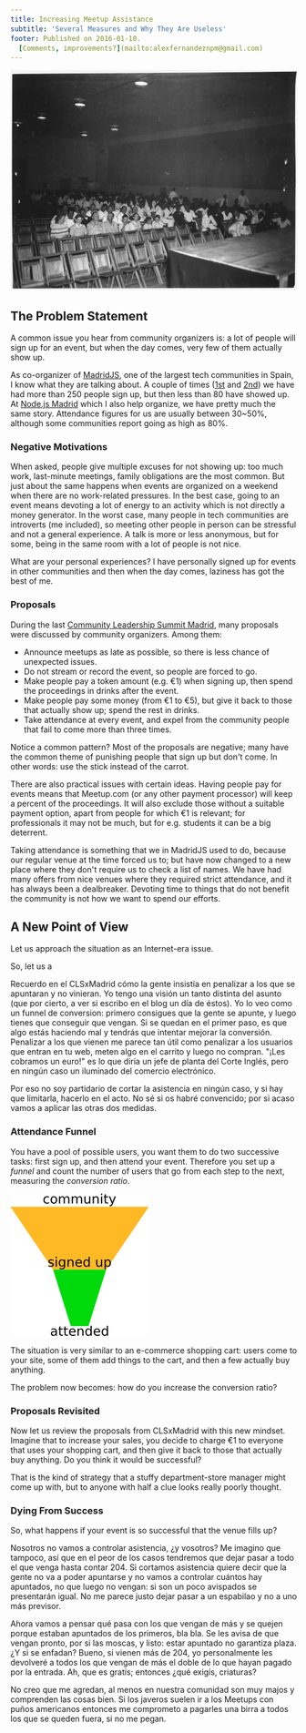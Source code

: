 ```yaml
---
title: Increasing Meetup Assistance
subtitle: 'Several Measures and Why They Are Useless'
footer: Published on 2016-01-10.
  [Comments, improvements?](mailto:alexfernandeznpm@gmail.com)
---
```


![Picture credit: [Department of Navy, USA](https://commons.wikimedia.org/wiki/File:Photograph_with_caption_%22View_of_Attendance_at_a_Movie_in_Permanent_Recreation_Building,%22_U.S._Naval_Ammunition..._-_NARA_-_283490.jpg)](pics/attendance.jpg "View of Attendance at a Movie in Permanent Recreation Building")

## The Problem Statement

A common issue you hear from community organizers is:
a lot of people will sign up for an event,
but when the day comes, very few of them actually show up.

As co-organizer of [MadridJS](http://www.meetup.com/es-ES/madridjs/),
one of the largest tech communities in Spain,
I know what they are talking about.
A couple of times
([1st](http://www.meetup.com/es-ES/madridjs/events/225252829/) and
[2nd](http://www.meetup.com/es-ES/madridjs/events/226037202/))
we have had more than 250 people sign up,
but then less than 80 have showed up.
At [Node.js Madrid](http://www.meetup.com/es-ES/Node-js-Madrid/)
which I also help organize,
we have pretty much the same story.
Attendance figures for us are usually between 30~50%,
although some communities report going as high as 80%.

### Negative Motivations

When asked, people give multiple excuses for not showing up:
too much work, last-minute meetings, family obligations are the most common.
But just about the same happens when events are organized on a weekend
when there are no work-related pressures.
In the best case, going to an event means devoting a lot of energy to an activity
which is not directly a money generator.
In the worst case, many people in tech communities are introverts (me included),
so meeting other people in person can be stressful and not a general experience.
A talk is more or less anonymous, but for some,
being in the same room with a lot of people is not nice.

What are your personal experiences?
I have personally signed up for events in other communities
and then when the day comes, laziness has got the best of me.

### Proposals

During the last [Community Leadership Summit Madrid](http://clsxmadrid.es/index.en.html),
many proposals were discussed by community organizers.
Among them:

* Announce meetups as late as possible, so there is less chance of unexpected issues.
* Do not stream or record the event, so people are forced to go.
* Make people pay a token amount (e.g. €1) when signing up, then spend the proceedings in drinks after the event.
* Make people pay some money (from €1 to €5), but give it back to those that actually show up; spend the rest in drinks.
* Take attendance at every event, and expel from the community people that fail to come more than three times.

Notice a common pattern?
Most of the proposals are negative;
many have the common theme of punishing people that sign up but don't come.
In other words: use the stick instead of the carrot.

There are also practical issues with certain ideas.
Having people pay for events means that Meetup.com (or any other payment processor) will keep a percent of the proceedings.
It will also exclude those without a suitable payment option,
apart from people for which €1 is relevant;
for professionals it may not be much,
but for e.g. students it can be a big deterrent.

Taking attendance is something that we in MadridJS used to do,
because our regular venue at the time forced us to;
but have now changed to a new place where they don't require us to check a list of names.
We have had many offers from nice venues where they required strict attendance,
and it has always been a dealbreaker.
Devoting time to things that do not benefit the community is not how we want to spend our efforts.

## A New Point of View

Let us approach the situation as an Internet-era issue.

So, let us a

Recuerdo en el CLSxMadrid cómo la gente insistía en penalizar a los que se apuntaran y no vinieran. Yo tengo una visión un tanto distinta del asunto (que por cierto, a ver si escribo en el blog un día de éstos). Yo lo veo como un funnel de conversion: primero consigues que la gente se apunte, y luego tienes que conseguir que vengan. Si se quedan en el primer paso, es que algo estás haciendo mal y tendrás que intentar mejorar la conversión. Penalizar a los que vienen me parece tan útil como penalizar a los usuarios que entran en tu web, meten algo en el carrito y luego no compran. "¡Les cobramos un euro!" es lo que diría un jefe de planta del Corte Inglés, pero en ningún caso un iluminado del comercio electrónico.

Por eso no soy partidario de cortar la asistencia en ningún caso, y si hay que limitarla, hacerlo en el acto. No sé si os habré convencido; por si acaso vamos a aplicar las otras dos medidas.

### Attendance Funnel

You have a pool of possible users,
you want them to do two successive tasks:
first sign up, and then attend your event.
Therefore you set up a _funnel_ and count the number of users that go from each step to the next,
measuring the _conversion ratio_.

![Attendance Funnel](pics/funnel.png "Funnel for attendance, a lot sign up, a few attend")

The situation is very similar to an e-commerce shopping cart:
users come to your site,
some of them add things to the cart,
and then a few actually buy anything.

The problem now becomes: how do you increase the conversion ratio?

### Proposals Revisited

Now let us review the proposals from CLSxMadrid with this new mindset.
Imagine that to increase your sales,
you decide to charge €1 to everyone that uses your shopping cart,
and then give it back to those that actually buy anything.
Do you think it would be successful?

That is the kind of strategy that a stuffy department-store manager
might come up with,
but to anyone with half a clue looks really poorly thought.

### Dying From Success

So, what happens if your event is so successful that the venue fills up?

Nosotros no vamos a controlar asistencia, ¿y vosotros? Me imagino que tampoco, así que en el peor de los casos tendremos que dejar pasar a todo el que venga hasta contar 204. Si cortamos asistencia quiere decir que la gente no va a poder apuntarse y no vamos a controlar cuántos hay apuntados, no que luego no vengan: si son un poco avispados se presentarán igual. No me parece justo dejar pasar a un espabilao y no a uno más previsor.

Ahora vamos a pensar qué pasa con los que vengan de más y se quejen porque estaban apuntados de los primeros, bla bla. Se les avisa de que vengan pronto, por si las moscas, y listo: estar apuntado no garantiza plaza. ¿Y si se enfadan? Bueno, si vienen más de 204, yo personalmente les devolveré a todos los que vengan de más el doble de lo que hayan pagado por la entrada. Ah, que es gratis; entonces ¿qué exigís, criaturas?

No creo que me agredan, al menos en nuestra comunidad son muy majos y comprenden las cosas bien. Si los javeros suelen ir a los Meetups con puños americanos entonces me comprometo a pagarles una birra a todos los que se queden fuera, si no me pegan.


